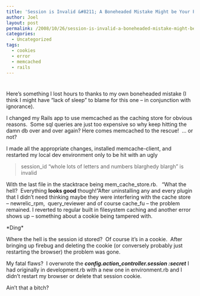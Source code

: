 ```yaml
---
title: 'Session is Invalid &#8211; A Boneheaded Mistake Might be Your Problem'
author: Joel
layout: post
permalink: /2008/10/26/session-is-invalid-a-boneheaded-mistake-might-be-your-problem
categories:
  - Uncategorized
tags:
  - cookies
  - error
  - memcached
  - rails
---
```

# 

Here’s something I lost hours to thanks to my own boneheaded mistake (I think I might have “lack of sleep” to blame for this one – in conjunction with ignorance).

I changed my Rails app to use memcached as the caching store for obvious reasons.  Some sql queries are just too expensive so why keep hitting the damn db over and over again? Here comes memcached to the rescue!  … or not?

I made all the appropriate changes, installed memcache-client, and restarted my local dev environment only to be hit with an ugly

> session_id “whole lots of letters and numbers blarghedy blargh” is invalid

With the last file in the stacktrace being mem\_cache\_store.rb.   “What the hell?  Everything **looks good** though!”After uninstalling any and every plugin that I didn’t need thinking maybe they were interfering with the cache store – newrelic\_rpm,  query\_reviewer and of course cache_fu – the problem remained. I reverted to regular built in filesystem caching and another error shows up – something about a cookie being tampered with.

\*Ding\*

Where the hell is the session id stored?  Of course it’s in a cookie.  After bringing up firebug and deleting the cookie (or conversely probably just restarting the browser) the problem was gone.

My fatal flaws?  I overwrote the ***config.action_controller.session :secret*** I had originally in development.rb with a new one in environment.rb and I didn’t restart my browser or delete that session cookie.

Ain’t that a bitch?
